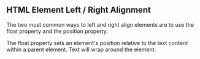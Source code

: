 

## HTML Element Left / Right Alignment

The two most common ways to left and right align elements are to use the float property and the position property.

The float property sets an element's position relative to the text content within a parent element. Text will wrap around the element.